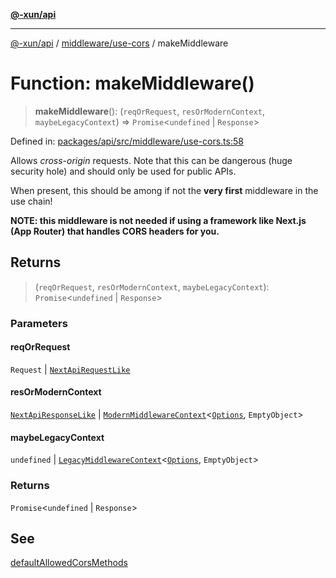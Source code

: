 [**@-xun/api**](../../../README.md)

***

[@-xun/api](../../../README.md) / [middleware/use-cors](../README.md) / makeMiddleware

# Function: makeMiddleware()

> **makeMiddleware**(): (`reqOrRequest`, `resOrModernContext`, `maybeLegacyContext`) => `Promise`\<`undefined` \| `Response`\>

Defined in: [packages/api/src/middleware/use-cors.ts:58](https://github.com/Xunnamius/api-utils/blob/5d75eafe8fcae226a3b6f99a43817184692fd9bf/packages/api/src/middleware/use-cors.ts#L58)

Allows _cross-origin_ requests. Note that this can be dangerous (huge
security hole) and should only be used for public APIs.

When present, this should be among if not the **very first** middleware in
the use chain!

**NOTE: this middleware is not needed if using a framework like Next.js (App
Router) that handles CORS headers for you.**

## Returns

> (`reqOrRequest`, `resOrModernContext`, `maybeLegacyContext`): `Promise`\<`undefined` \| `Response`\>

### Parameters

#### reqOrRequest

`Request` | [`NextApiRequestLike`](../../../index/interfaces/NextApiRequestLike.md)

#### resOrModernContext

[`NextApiResponseLike`](../../../index/type-aliases/NextApiResponseLike.md) | [`ModernMiddlewareContext`](../../../types/type-aliases/ModernMiddlewareContext.md)\<[`Options`](../type-aliases/Options.md), `EmptyObject`\>

#### maybeLegacyContext

`undefined` | [`LegacyMiddlewareContext`](../../../types/type-aliases/LegacyMiddlewareContext.md)\<[`Options`](../type-aliases/Options.md), `EmptyObject`\>

### Returns

`Promise`\<`undefined` \| `Response`\>

## See

[defaultAllowedCorsMethods](../variables/defaultAllowedCorsMethods.md)
